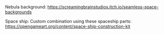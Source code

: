 Nebula background:
https://screamingbrainstudios.itch.io/seamless-space-backgrounds

Space ship:
Custom combination using these spaceship parts: https://opengameart.org/content/space-ship-construction-kit
